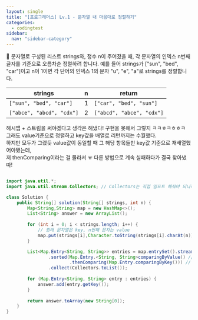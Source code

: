 ```yaml
---
layout: single
title: "[프로그래머스] Lv.1 - 문자열 내 마음대로 정렬하기"
categories:
  - codingtest
sidebar:
  nav: "sidebar-category"
---
```


🥸 문자열로 구성된 리스트 strings와, 정수 n이 주어졌을 때, 각 문자열의 인덱스 n번째 글자를 기준으로 오름차순 정렬하려 합니다. 예를 들어 strings가 ["sun", "bed", "car"]이고 n이 1이면 각 단어의 인덱스 1의 문자 "u", "e", "a"로 strings를 정렬합니다.
<br />

| strings                        | n | return                                 |
|-------------------------------|---|----------------------------------------|
| `["sun", "bed", "car"]`       | 1 | `["car", "bed", "sun"]`                |
| `["abce", "abcd", "cdx"]`     | 2 | `["abcd", "abce", "cdx"]`              |

해시맵 + 스트림을 써야겠다고 생각은 해냈다! 구현을 못해서 그렇지 ㅋㅋㅎㅋㅎㅎㅋ<br />
그래도 value기준으로 정렬하고 key값을 배열로 리턴까지는 수월했다.<br />
하지만 모두가 그랬듯 value값이 동일할 때 그 해당 항목들만 key값 기준으로 재배열했어야됐는데,<br />
저 thenComparing이라는 걸 몰라서 ㅠ 다른 방법으로 계속 실패하다가 결국 찾아냈따!  

``` java 

import java.util.*;
import java.util.stream.Collectors; // Collectors는 직접 임포트 해줘야 되나?

class Solution {
    public String[] solution(String[] strings, int n) {
        Map<String,String> map = new HashMap<>();
        List<String> answer = new ArrayList();
        
        for (int i = 0; i < strings.length; i++) {
        	// 원래 문자열은 key, n번째 문자는 value
            map.put(strings[i],Character.toString(strings[i].charAt(n)));
        }

        List<Map.Entry<String, String>> entries = map.entrySet().stream()
                .sorted(Map.Entry.<String, String>comparingByValue() // value기준 정렬
                        .thenComparing(Map.Entry.comparingByKey()))	// value가 같으면 key 기준으로 정렬
                .collect(Collectors.toList());
        
        for (Map.Entry<String, String> entry : entries) {
            answer.add(entry.getKey());
        }
        
        return answer.toArray(new String[0]);
    }
}
```
